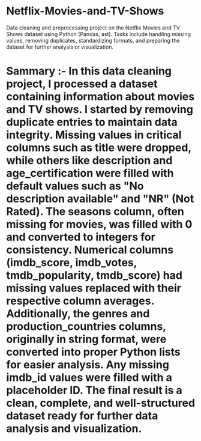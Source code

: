 # Netflix-Movies-and-TV-Shows
Data cleaning and preprocessing project on the Netflix Movies and TV Shows dataset using Python (Pandas, ast). Tasks include handling missing values, removing duplicates, standardizing formats, and preparing the dataset for further analysis or visualization.

# Sammary :- In this data cleaning project, I processed a dataset containing information about movies and TV shows. I started by removing duplicate entries to maintain data integrity. Missing values in critical columns such as title were dropped, while others like description and age_certification were filled with default values such as "No description available" and "NR" (Not Rated). The seasons column, often missing for movies, was filled with 0 and converted to integers for consistency. Numerical columns (imdb_score, imdb_votes, tmdb_popularity, tmdb_score) had missing values replaced with their respective column averages. Additionally, the genres and production_countries columns, originally in string format, were converted into proper Python lists for easier analysis. Any missing imdb_id values were filled with a placeholder ID. The final result is a clean, complete, and well-structured dataset ready for further data analysis and visualization.
